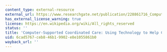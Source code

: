 ```yaml
---
content_type: external-resource
external_url: https://www.researchgate.net/publication/228861716_Computer-Supported_Coordinated_Care_Using_Technology_to_Help_Care_for_Elders_Version_1_Submission_date_Dec_22_2003
has_external_license_warning: true
license: https://en.wikipedia.org/wiki/All_rights_reserved
status: ''
title: 'Computer-Supported Coordinated Care: Using Technology to Help Care for Elders'
uid: 6cad5767-ceb8-46b1-9902-e8e1055861b0
wayback_url: ''
---
```

